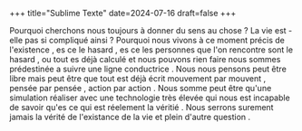 +++
title="Sublime Texte"
date=2024-07-16
draft=false
+++

Pourquoi cherchons nous toujours à donner du sens au chose ? La vie est - elle pas si compliqué ainsi ? Pourquoi nous vivons à ce moment précis de l'existence , es ce le hasard , es ce les personnes que l'on rencontre sont le hasard , ou tout es déjà calculé et nous pouvons rien faire nous sommes prédestinée a suivre une ligne conductrice . Nous nous pensons peut être libre mais peut être que tout est déjà écrit mouvement par mouvent , pensée par pensée , action par action .  Nous somme peut être qu'une simulation réaliser avec une technologie très élevée qui nous est incapable de savoir qu'es ce qui est réelement la véritié . Nous serrons surement jamais la vérité de l'existance de la vie et plein d'autre question .